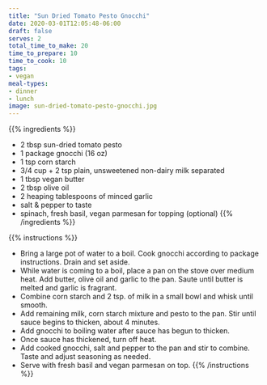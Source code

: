 ```yaml
---
title: "Sun Dried Tomato Pesto Gnocchi"
date: 2020-03-01T12:05:48-06:00
draft: false
serves: 2
total_time_to_make: 20
time_to_prepare: 10
time_to_cook: 10
tags:
- vegan
meal-types:
- dinner
- lunch
image: sun-dried-tomato-pesto-gnocchi.jpg
---
```


{{% ingredients %}}
- 2 tbsp sun-dried tomato pesto
- 1 package gnocchi (16 oz)
- 1 tsp corn starch
- 3/4 cup + 2 tsp plain, unsweetened non-dairy milk separated
- 1 tbsp vegan butter
- 2 tbsp olive oil
- 2 heaping tablespoons of minced garlic
- salt & pepper to taste
- spinach, fresh basil, vegan parmesan for topping (optional)
{{% /ingredients %}}

{{% instructions %}}
- Bring a large pot of water to a boil. Cook gnocchi according to package instructions. Drain and set aside.
- While water is coming to a boil, place a pan on the stove over medium heat. Add butter, olive oil and garlic to the pan. Saute until butter is melted and garlic is fragrant. 
- Combine corn starch and 2 tsp. of milk in a small bowl and whisk until smooth.
- Add remaining milk, corn starch mixture and pesto to the pan. Stir until sauce begins to thicken, about 4 minutes.
- Add gnocchi to boiling water after sauce has begun to thicken.
- Once sauce has thickened, turn off heat.
- Add cooked gnocchi, salt and pepper to the pan and stir to combine. Taste and adjust seasoning as needed. 
- Serve with fresh basil and vegan parmesan on top.
{{% /instructions %}}
